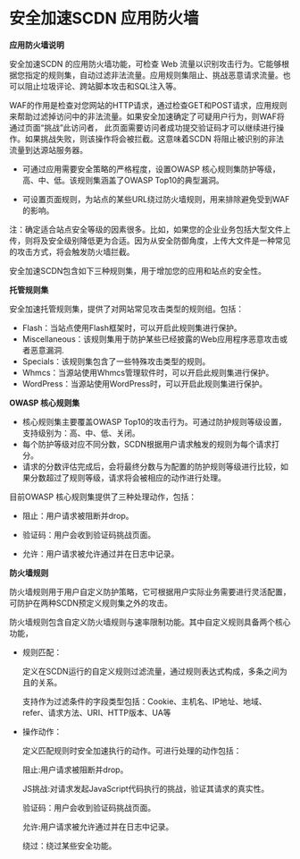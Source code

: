
# 安全加速SCDN 应用防火墙

**应用防火墙说明**

安全加速SCDN 的应用防火墙功能，可检查 Web 流量以识别攻击行为。它能够根据您指定的规则集，自动过滤非法流量。应用规则集阻止、挑战恶意请求流量。也可以阻止垃圾评论、跨站脚本攻击和SQL注入等。

WAF的作用是检查对您网站的HTTP请求，通过检查GET和POST请求，应用规则来帮助过滤掉访问中的非法流量。如果安全加速确定了可疑用户行为，则WAF将通过页面“挑战”此访问者，
此页面需要访问者成功提交验证码才可以继续进行操作。如果挑战失败，则该操作将会被拦截。这意味着SCDN 将阻止被识别的非法流量到达源站服务器。

* 可通过应用需要安全策略的严格程度，设置OWASP 核心规则集防护等级，高、中、低。该规则集涵盖了OWASP Top10的典型漏洞。

* 可设置页面规则，为站点的某些URL绕过防火墙规则，用来排除避免受到WAF的影响。

注：确定适合站点安全等级的因素很多。比如，如果您的企业业务包括大型文件上传，则将及安全级别降低更为合适。因为从安全防御角度，上传大文件是一种常见的攻击方式，将会触发防火墙拦截。

安全加速SCDN包含如下三种规则集，用于增加您的应用和站点的安全性。


**托管规则集**

安全加速托管规则集，提供了对网站常见攻击类型的规则组。包括：

* Flash：当站点使用Flash框架时，可以开启此规则集进行保护。
* Miscellaneous：该规则集用于防护某些已经披露的Web应用程序恶意攻击或者恶意漏洞.
* Specials：该规则集包含了一些特殊攻击类型的规则。
* Whmcs：当源站使用Whmcs管理软件时，可以开启此规则集进行保护。
* WordPress：当源站使用WordPress时，可以开启此规则集进行保护。

**OWASP 核心规则集**

* 核心规则集主要覆盖OWASP Top10的攻击行为。可通过防护规则等级设置，支持级别为：高、中、低、关闭。
* 每个防护等级对应不同分数，SCDN根据用户请求触发的规则为每个请求打分。
* 请求的分数评估完成后，会将最终分数与为配置的防护规则等级进行比较，如果分数超过了规则等级，请求将会被相应的动作进行处理。

目前OWASP 核心规则集提供了三种处理动作，包括：

  * 阻止：用户请求被阻断并drop。

  * 验证码：用户会收到验证码挑战页面。

  * 允许：用户请求被允许通过并在日志中记录。


**防火墙规则**

防火墙规则用于用户自定义防护策略，它可根据用户实际业务需要进行灵活配置，可防护在两种SCDN预定义规则集之外的攻击。

防火墙规则包含自定义防火墙规则与速率限制功能。其中自定义规则具备两个核心功能，

* 规则匹配：

  定义在SCDN运行的自定义规则过滤流量，通过规则表达式构成，多条之间为且的关系。

  支持作为过滤条件的字段类型包括：Cookie、主机名、IP地址、地域、refer、请求方法、URI、HTTP版本、UA等

* 操作动作：

  定义匹配规则时安全加速执行的动作。可进行处理的动作包括：
  
  阻止:用户请求被阻断并drop。
  
  JS挑战:对请求发起JavaScript代码执行的挑战，验证其请求的真实性。
  
  验证码：用户会收到验证码挑战页面。
  
  允许:用户请求被允许通过并在日志中记录。
  
  绕过：绕过某些安全功能。



